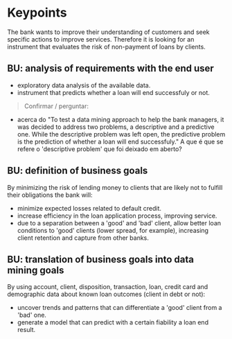 # Keypoints

The bank wants to improve their understanding of customers and seek specific actions to improve services.
Therefore it is looking for an instrument that evaluates the risk of non-payment of loans by clients.

## BU: analysis of requirements with the end user
- exploratory data analysis of the available data.
- instrument that predicts whether a loan will end successfuly or not.

> Confirmar / perguntar:
-  acerca do "To test a data mining approach to help the bank managers, it was decided to address two problems, a descriptive and a predictive one. While the descriptive problem was left open, the predictive problem is the prediction of whether a loan will end successfuly." A que é que se refere o 'descriptive problem' que foi deixado em aberto? 

## BU: definition of business goals
By minimizing the risk of lending money to clients that are likely not to fulfill their obligations the bank will:
- minimize expected losses related to default credit.
- increase efficiency in the loan application process, improving service.
- due to a separation between a 'good' and 'bad' client, allow better loan conditions to 'good' clients (lower spread, for example), increasing client retention and capture from other banks.

## BU: translation of business goals into data mining goals
By using account, client, disposition, transaction, loan, credit card and demographic data about known loan outcomes (client in debt or not):
- uncover trends and patterns that can differentiate a 'good' client from a 'bad' one.
- generate a model that can predict with a certain fiability a loan end result.
